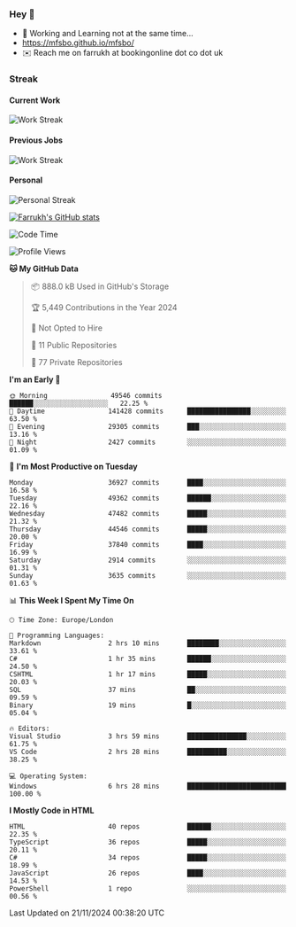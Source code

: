 ### Hey 👋

- 🏃 Working and Learning not at the same time...
- https://mfsbo.github.io/mfsbo/
- ✉️ Reach me on farrukh at bookingonline dot co dot uk

### Streak
#### Current Work
![Work Streak](https://streak-stats.demolab.com/?user=mfsbo)
#### Previous Jobs
![Work Streak](https://streak-stats.demolab.com/?user=farrukhcw)
#### Personal
![Personal Streak](https://streak-stats.demolab.com/?user=farrukhsubhani)

[![Farrukh's GitHub stats](https://github-readme-stats.vercel.app/api?username=mfsbo&hide=stars&count_private=true)](https://github.com/mfsbo/)

<!--START_SECTION:waka-->
![Code Time](http://img.shields.io/badge/Code%20Time-884%20hrs%2052%20mins-blue)

![Profile Views](http://img.shields.io/badge/Profile%20Views-3-blue)

**🐱 My GitHub Data** 

> 📦 888.0 kB Used in GitHub's Storage 
 > 
> 🏆 5,449 Contributions in the Year 2024
 > 
> 🚫 Not Opted to Hire
 > 
> 📜 11 Public Repositories 
 > 
> 🔑 77 Private Repositories 
 > 
**I'm an Early 🐤** 

```text
🌞 Morning                49546 commits       ██████░░░░░░░░░░░░░░░░░░░   22.25 % 
🌆 Daytime                141428 commits      ████████████████░░░░░░░░░   63.50 % 
🌃 Evening                29305 commits       ███░░░░░░░░░░░░░░░░░░░░░░   13.16 % 
🌙 Night                  2427 commits        ░░░░░░░░░░░░░░░░░░░░░░░░░   01.09 % 
```
📅 **I'm Most Productive on Tuesday** 

```text
Monday                   36927 commits       ████░░░░░░░░░░░░░░░░░░░░░   16.58 % 
Tuesday                  49362 commits       ██████░░░░░░░░░░░░░░░░░░░   22.16 % 
Wednesday                47482 commits       █████░░░░░░░░░░░░░░░░░░░░   21.32 % 
Thursday                 44546 commits       █████░░░░░░░░░░░░░░░░░░░░   20.00 % 
Friday                   37840 commits       ████░░░░░░░░░░░░░░░░░░░░░   16.99 % 
Saturday                 2914 commits        ░░░░░░░░░░░░░░░░░░░░░░░░░   01.31 % 
Sunday                   3635 commits        ░░░░░░░░░░░░░░░░░░░░░░░░░   01.63 % 
```


📊 **This Week I Spent My Time On** 

```text
🕑︎ Time Zone: Europe/London

💬 Programming Languages: 
Markdown                 2 hrs 10 mins       ████████░░░░░░░░░░░░░░░░░   33.61 % 
C#                       1 hr 35 mins        ██████░░░░░░░░░░░░░░░░░░░   24.50 % 
CSHTML                   1 hr 17 mins        █████░░░░░░░░░░░░░░░░░░░░   20.03 % 
SQL                      37 mins             ██░░░░░░░░░░░░░░░░░░░░░░░   09.59 % 
Binary                   19 mins             █░░░░░░░░░░░░░░░░░░░░░░░░   05.04 % 

🔥 Editors: 
Visual Studio            3 hrs 59 mins       ███████████████░░░░░░░░░░   61.75 % 
VS Code                  2 hrs 28 mins       ██████████░░░░░░░░░░░░░░░   38.25 % 

💻 Operating System: 
Windows                  6 hrs 28 mins       █████████████████████████   100.00 % 
```

**I Mostly Code in HTML** 

```text
HTML                     40 repos            ██████░░░░░░░░░░░░░░░░░░░   22.35 % 
TypeScript               36 repos            █████░░░░░░░░░░░░░░░░░░░░   20.11 % 
C#                       34 repos            █████░░░░░░░░░░░░░░░░░░░░   18.99 % 
JavaScript               26 repos            ████░░░░░░░░░░░░░░░░░░░░░   14.53 % 
PowerShell               1 repo              ░░░░░░░░░░░░░░░░░░░░░░░░░   00.56 % 
```




 Last Updated on 21/11/2024 00:38:20 UTC
<!--END_SECTION:waka-->
<!--
**mfsbo/mfsbo** is a ✨ _special_ ✨ repository because its `README.md` (this file) appears on your GitHub profile.

Here are some ideas to get you started:

- 🔭 I’m currently working on ...
- 🌱 I’m currently learning ...
- 👯 I’m looking to collaborate on ...
- 🤔 I’m looking for help with ...
- 💬 Ask me about ...
- 📫 How to reach me: ...
- 😄 Pronouns: ...
- ⚡ Fun fact: ...
-->
